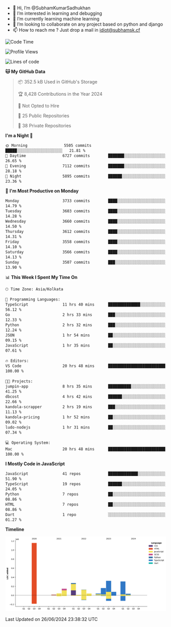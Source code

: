- 👋 Hi, I’m @SubhamKumarSadhukhan
- 👀 I’m interested in learning and debugging
- 🌱 I’m currently learning machine learning
- 💞️ I’m looking to collaborate on any project based on python and django
- 📫 How to reach me ?
      Just drop a mail in idiot@subhamsk.cf

<!---
SubhamKumarSadhukhan/SubhamKumarSadhukhan is a ✨ special ✨ repository because its `README.md` (this file) appears on your GitHub profile.
You can click the Preview link to take a look at your changes.
--->


<!--START_SECTION:waka-->
![Code Time](http://img.shields.io/badge/Code%20Time-2%2C268%20hrs%2023%20mins-blue)

![Profile Views](http://img.shields.io/badge/Profile%20Views-1-blue)

![Lines of code](https://img.shields.io/badge/From%20Hello%20World%20I%27ve%20Written-2.7%20million%20lines%20of%20code-blue)

**🐱 My GitHub Data** 

> 📦 352.5 kB Used in GitHub's Storage 
 > 
> 🏆 8,428 Contributions in the Year 2024
 > 
> 🚫 Not Opted to Hire
 > 
> 📜 25 Public Repositories 
 > 
> 🔑 38 Private Repositories 
 > 
**I'm a Night 🦉** 

```text
🌞 Morning                5505 commits        █████░░░░░░░░░░░░░░░░░░░░   21.81 % 
🌆 Daytime                6727 commits        ███████░░░░░░░░░░░░░░░░░░   26.65 % 
🌃 Evening                7112 commits        ███████░░░░░░░░░░░░░░░░░░   28.18 % 
🌙 Night                  5895 commits        ██████░░░░░░░░░░░░░░░░░░░   23.36 % 
```
📅 **I'm Most Productive on Monday** 

```text
Monday                   3733 commits        ████░░░░░░░░░░░░░░░░░░░░░   14.79 % 
Tuesday                  3603 commits        ████░░░░░░░░░░░░░░░░░░░░░   14.28 % 
Wednesday                3660 commits        ████░░░░░░░░░░░░░░░░░░░░░   14.50 % 
Thursday                 3612 commits        ████░░░░░░░░░░░░░░░░░░░░░   14.31 % 
Friday                   3558 commits        ████░░░░░░░░░░░░░░░░░░░░░   14.10 % 
Saturday                 3566 commits        ████░░░░░░░░░░░░░░░░░░░░░   14.13 % 
Sunday                   3507 commits        ███░░░░░░░░░░░░░░░░░░░░░░   13.90 % 
```


📊 **This Week I Spent My Time On** 

```text
🕑︎ Time Zone: Asia/Kolkata

💬 Programming Languages: 
TypeScript               11 hrs 40 mins      ██████████████░░░░░░░░░░░   56.12 % 
Go                       2 hrs 33 mins       ███░░░░░░░░░░░░░░░░░░░░░░   12.33 % 
Python                   2 hrs 32 mins       ███░░░░░░░░░░░░░░░░░░░░░░   12.24 % 
JSON                     1 hr 54 mins        ██░░░░░░░░░░░░░░░░░░░░░░░   09.15 % 
JavaScript               1 hr 35 mins        ██░░░░░░░░░░░░░░░░░░░░░░░   07.61 % 

🔥 Editors: 
VS Code                  20 hrs 48 mins      █████████████████████████   100.00 % 

🐱‍💻 Projects: 
jumpin-app               8 hrs 35 mins       ██████████░░░░░░░░░░░░░░░   41.25 % 
dbcost                   4 hrs 42 mins       ██████░░░░░░░░░░░░░░░░░░░   22.66 % 
kandola-scrapper         2 hrs 19 mins       ███░░░░░░░░░░░░░░░░░░░░░░   11.13 % 
kandola-pricing          1 hr 52 mins        ██░░░░░░░░░░░░░░░░░░░░░░░   09.02 % 
ludo-nodejs              1 hr 31 mins        ██░░░░░░░░░░░░░░░░░░░░░░░   07.34 % 

💻 Operating System: 
Mac                      20 hrs 48 mins      █████████████████████████   100.00 % 
```

**I Mostly Code in JavaScript** 

```text
JavaScript               41 repos            █████████████░░░░░░░░░░░░   51.90 % 
TypeScript               19 repos            ██████░░░░░░░░░░░░░░░░░░░   24.05 % 
Python                   7 repos             ██░░░░░░░░░░░░░░░░░░░░░░░   08.86 % 
HTML                     7 repos             ██░░░░░░░░░░░░░░░░░░░░░░░   08.86 % 
Dart                     1 repo              ░░░░░░░░░░░░░░░░░░░░░░░░░   01.27 % 
```



**Timeline**

![Lines of Code chart](https://raw.githubusercontent.com/SubhamKumarSadhukhan/SubhamKumarSadhukhan/main/assets/bar_graph.png)


 Last Updated on 26/06/2024 23:38:32 UTC
<!--END_SECTION:waka-->
